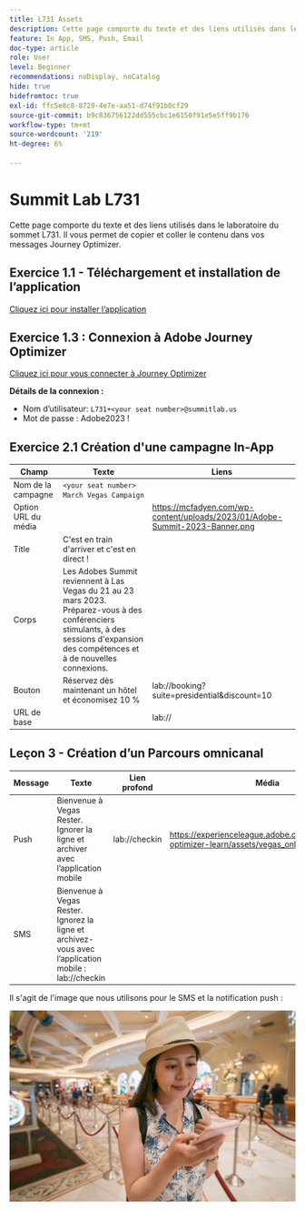 ```yaml
---
title: L731 Assets
description: Cette page comporte du texte et des liens utilisés dans le laboratoire du sommet L731.
feature: In App, SMS, Push, Email
doc-type: article
role: User
level: Beginner
recommendations: noDisplay, noCatalog
hide: true
hidefromtoc: true
exl-id: ffc5e8c8-8729-4e7e-aa51-d74f91b0cf29
source-git-commit: b9c836756122dd555cbc1e6150f91e5e5ff9b176
workflow-type: tm+mt
source-wordcount: '219'
ht-degree: 6%

---
```


# Summit Lab L731

Cette page comporte du texte et des liens utilisés dans le laboratoire du sommet L731. Il vous permet de copier et coller le contenu dans vos messages Journey Optimizer.

## Exercice 1.1 - Téléchargement et installation de l’application

[Cliquez ici pour installer l’application](https://testflight.apple.com/join/H0N5iWvW)

## Exercice 1.3 : Connexion à Adobe Journey Optimizer

[Cliquez ici pour vous connecter à Journey Optimizer](https://experience.adobe.com/#/@techmarketingdemos/sname:summit-2023-ajo-lab/journey-optimizer/home)

**Détails de la connexion :**

* Nom d’utilisateur: `L731+<your seat number>@summitlab.us`
* Mot de passe : Adobe2023 !


## Exercice 2.1 Création d&#39;une campagne In-App

| Champ | Texte | Liens |
|----|----|----|
| Nom de la campagne | `<your seat number> March Vegas Campaign` |  |
| Option URL du média |  | https://mcfadyen.com/wp-content/uploads/2023/01/Adobe-Summit-2023-Banner.png |
| Title | C&#39;est en train d&#39;arriver et c&#39;est en direct ! |  |
| Corps | Les Adobes Summit reviennent à Las Vegas du 21 au 23 mars 2023. Préparez-vous à des conférenciers stimulants, à des sessions d&#39;expansion des compétences et à de nouvelles connexions. |  |
| Bouton | Réservez dès maintenant un hôtel et économisez 10 % | lab://booking?suite=presidential&amp;discount=10 |
| URL de base |  | lab:// |



## Leçon 3 - Création d’un Parcours omnicanal

| Message | Texte | Lien profond | Média |
|----|----|----|----|
| Push | Bienvenue à Vegas Rester. Ignorer la ligne et archiver avec l’application mobile | lab://checkin | https://experienceleague.adobe.com/docs/journey-optimizer-learn/assets/vegas_online_check_in.jpg |
| SMS | Bienvenue à Vegas Rester. Ignorez la ligne et archivez-vous avec l’application mobile : lab://checkin |  |


Il s&#39;agit de l&#39;image que nous utilisons pour le SMS et la notification push :

![Archivage en ligne](/help/assets/vegas_online_check_in.jpg)
